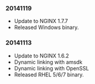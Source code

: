 ### 20141119
 - Update to NGINX 1.7.7
 - Released Windows binary.

### 20141113
 - Update to NGINX 1.6.2
 - Dynamic linking with amsdk
 - Dynamic linking with OpenSSL
 - Released RHEL 5/6/7 binary.

